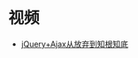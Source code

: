 


# 视频
* [jQuery+Ajax从放弃到知根知底](https://www.bilibili.com/video/av22807707/?spm_id_from=333.788.videocard.13)
